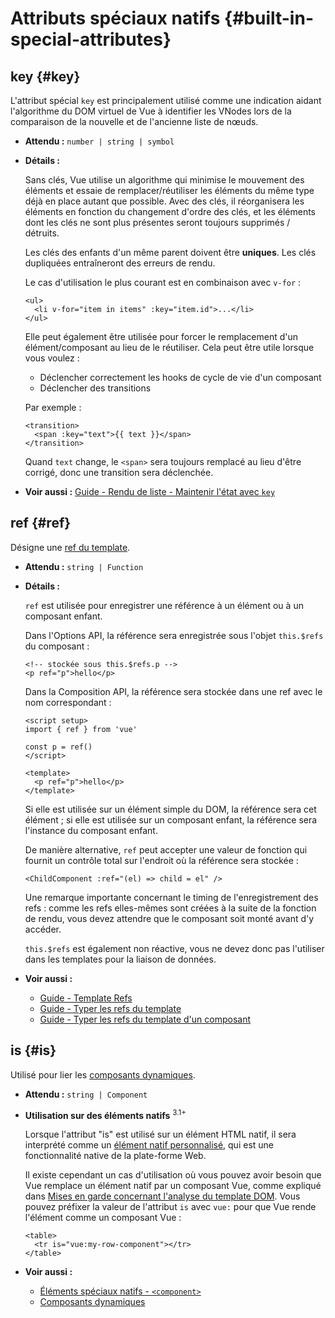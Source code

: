 # Attributs spéciaux natifs {#built-in-special-attributes}

## key {#key}

L'attribut spécial `key` est principalement utilisé comme une indication aidant l'algorithme du DOM virtuel de Vue à identifier les VNodes lors de la comparaison de la nouvelle et de l'ancienne liste de nœuds.

- **Attendu :** `number | string | symbol`

- **Détails :**

  Sans clés, Vue utilise un algorithme qui minimise le mouvement des éléments et essaie de remplacer/réutiliser les éléments du même type déjà en place autant que possible. Avec des clés, il réorganisera les éléments en fonction du changement d'ordre des clés, et les éléments dont les clés ne sont plus présentes seront toujours supprimés / détruits.

  Les clés des enfants d'un même parent doivent être **uniques**. Les clés dupliquées entraîneront des erreurs de rendu.

  Le cas d'utilisation le plus courant est en combinaison avec `v-for` :

  ```vue-html
  <ul>
    <li v-for="item in items" :key="item.id">...</li>
  </ul>
  ```

  Elle peut également être utilisée pour forcer le remplacement d'un élément/composant au lieu de le réutiliser. Cela peut être utile lorsque vous voulez :

  - Déclencher correctement les hooks de cycle de vie d'un composant
  - Déclencher des transitions

  Par exemple :

  ```vue-html
  <transition>
    <span :key="text">{{ text }}</span>
  </transition>
  ```

  Quand `text` change, le `<span>` sera toujours remplacé au lieu d'être corrigé, donc une transition sera déclenchée.

- **Voir aussi :** [Guide - Rendu de liste - Maintenir l'état avec `key`](/guide/essentials/list#maintaining-state-with-key)

## ref {#ref}

Désigne une [ref du template](/guide/essentials/template-refs).

- **Attendu :** `string | Function`

- **Détails :**

  `ref` est utilisée pour enregistrer une référence à un élément ou à un composant enfant.

  Dans l'Options API, la référence sera enregistrée sous l'objet `this.$refs` du composant :

  ```vue-html
  <!-- stockée sous this.$refs.p -->
  <p ref="p">hello</p>
  ```

  Dans la Composition API, la référence sera stockée dans une ref avec le nom correspondant :

  ```vue
  <script setup>
  import { ref } from 'vue'

  const p = ref()
  </script>

  <template>
    <p ref="p">hello</p>
  </template>
  ```

  Si elle est utilisée sur un élément simple du DOM, la référence sera cet élément ; si elle est utilisée sur un composant enfant, la référence sera l'instance du composant enfant.

  De manière alternative, `ref` peut accepter une valeur de fonction qui fournit un contrôle total sur l'endroit où la référence sera stockée :

  ```vue-html
  <ChildComponent :ref="(el) => child = el" />
  ```

  Une remarque importante concernant le timing de l'enregistrement des refs : comme les refs elles-mêmes sont créées à la suite de la fonction de rendu, vous devez attendre que le composant soit monté avant d'y accéder.

  `this.$refs` est également non réactive, vous ne devez donc pas l'utiliser dans les templates pour la liaison de données.

- **Voir aussi :**
  - [Guide - Template Refs](/guide/essentials/template-refs)
  - [Guide - Typer les refs du template](/guide/typescript/composition-api#typing-template-refs) <sup class="vt-badge ts" />
  - [Guide - Typer les refs du template d'un composant](/guide/typescript/composition-api#typing-component-template-refs) <sup class="vt-badge ts" />

## is {#is}

  Utilisé pour lier les [composants dynamiques](/guide/essentials/component-basics#dynamic-components).

- **Attendu :** `string | Component`

- **Utilisation sur des éléments natifs** <sup class="vt-badge">3.1+</sup>

  Lorsque l'attribut "is" est utilisé sur un élément HTML natif, il sera interprété comme un [élément natif personnalisé](https://html.spec.whatwg.org/multipage/custom-elements.html#custom-elements-customized-builtin-example), qui est une fonctionnalité native de la plate-forme Web.

  Il existe cependant un cas d'utilisation où vous pouvez avoir besoin que Vue remplace un élément natif par un composant Vue, comme expliqué dans [Mises en garde concernant l'analyse du template DOM](/guide/essentials/component-basics#dom-template-parsing-caveats). Vous pouvez préfixer la valeur de l'attribut `is` avec `vue:` pour que Vue rende l'élément comme un composant Vue :

  ```vue-html
  <table>
    <tr is="vue:my-row-component"></tr>
  </table>
  ```

- **Voir aussi :**

  - [Éléments spéciaux natifs - `<component>`](/api/built-in-special-elements#component)
  - [Composants dynamiques](/guide/essentials/component-basics#dynamic-components)
